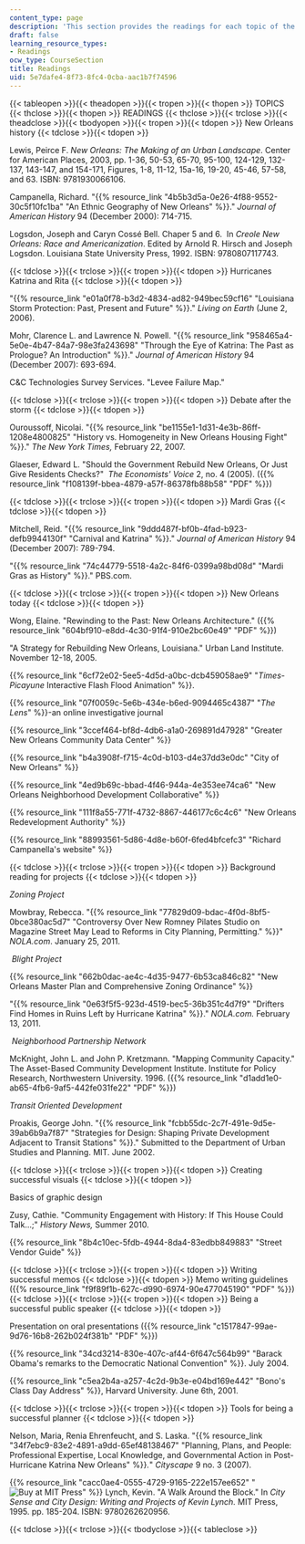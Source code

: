 ```yaml
---
content_type: page
description: 'This section provides the readings for each topic of the course. '
draft: false
learning_resource_types:
- Readings
ocw_type: CourseSection
title: Readings
uid: 5e7dafe4-8f73-8fc4-0cba-aac1b7f74596
---
```

{{< tableopen >}}{{< theadopen >}}{{< tropen >}}{{< thopen >}}
TOPICS
{{< thclose >}}{{< thopen >}}
READINGS
{{< thclose >}}{{< trclose >}}{{< theadclose >}}{{< tbodyopen >}}{{< tropen >}}{{< tdopen >}}
New Orleans history
{{< tdclose >}}{{< tdopen >}}

Lewis, Peirce F. *New Orleans: The Making of an Urban Landscape*. Center for American Places, 2003, pp. 1-36, 50-53, 65-70, 95-100, 124-129, 132-137, 143-147, and 154-171, Figures, 1-8, 11-12, 15a-16, 19-20, 45-46, 57-58, and 63. ISBN: 9781930066106.

Campanella, Richard. "{{% resource_link "4b5b3d5a-0e26-4f88-9552-30c5f10fc1ba" "An Ethnic Geography of New Orleans" %}}." *Journal of American History* 94 (December 2000): 714-715.

Logsdon, Joseph and Caryn Cossé Bell. Chaper 5 and 6.  In *Creole New Orleans: Race and Americanization*. Edited by Arnold R. Hirsch and Joseph Logsdon. Louisiana State University Press, 1992. ISBN: 9780807117743.

{{< tdclose >}}{{< trclose >}}{{< tropen >}}{{< tdopen >}}
Hurricanes Katrina and Rita
{{< tdclose >}}{{< tdopen >}}

"{{% resource_link "e01a0f78-b3d2-4834-ad82-949bec59cf16" "Louisiana Storm Protection: Past, Present and Future" %}}." *Living on Earth* (June 2, 2006).

Mohr, Clarence L. and Lawrence N. Powell. "{{% resource_link "958465a4-5e0e-4b47-84a7-98e3fa243698" "Through the Eye of Katrina: The Past as Prologue? An Introduction" %}}." *Journal of American History* 94 (December 2007): 693-694.

C&C Technologies Survey Services. "Levee Failure Map."

{{< tdclose >}}{{< trclose >}}{{< tropen >}}{{< tdopen >}}
Debate after the storm
{{< tdclose >}}{{< tdopen >}}

Ouroussoff, Nicolai. "{{% resource_link "be1155e1-1d31-4e3b-86ff-1208e4800825" "History vs. Homogeneity in New Orleans Housing Fight" %}}." *The New York Times,* February 22, 2007.

Glaeser, Edward L. "Should the Government Rebuild New Orleans, Or Just Give Residents Checks?"  *The Economists' Voice* 2, no. 4 (2005). ({{% resource_link "f108139f-bbea-4879-a57f-86378fb88b58" "PDF" %}})

{{< tdclose >}}{{< trclose >}}{{< tropen >}}{{< tdopen >}}
Mardi Gras
{{< tdclose >}}{{< tdopen >}}

Mitchell, Reid. "{{% resource_link "9ddd487f-bf0b-4fad-b923-defb9944130f" "Carnival and Katrina" %}}." *Journal of American History* 94 (December 2007): 789-794.

"{{% resource_link "74c44779-5518-4a2c-84f6-0399a98bd08d" "Mardi Gras as History" %}}." PBS.com.

{{< tdclose >}}{{< trclose >}}{{< tropen >}}{{< tdopen >}}
New Orleans today
{{< tdclose >}}{{< tdopen >}}

Wong, Elaine. "Rewinding to the Past: New Orleans Architecture." ({{% resource_link "604bf910-e8dd-4c30-91f4-910e2bc60e49" "PDF" %}})

"A Strategy for Rebuilding New Orleans, Louisiana." Urban Land Institute. November 12-18, 2005.

{{% resource_link "6cf72e02-5ee5-4d5d-a0bc-dcb459058ae9" "*Times-Picayune* Interactive Flash Flood Animation" %}}.

{{% resource_link "07f0059c-5e6b-434e-b6ed-9094465c4387" "*The Lens*" %}}\-an online investigative journal

{{% resource_link "3ccef464-bf8d-4db6-a1a0-269891d47928" "Greater New Orleans Community Data Center" %}}

{{% resource_link "b4a3908f-f715-4c0d-b103-d4e37dd3e0dc" "City of New Orleans" %}}

{{% resource_link "4ed9b69c-bbad-4f46-944a-4e353ee74ca6" "New Orleans Neighborhood Development Collaborative" %}}

{{% resource_link "111f8a55-771f-4732-8867-446177c6c4c6" "New Orleans Redevelopment Authority" %}}

{{% resource_link "88993561-5d86-4d8e-b60f-6fed4bfcefc3" "Richard Campanella's website" %}}

{{< tdclose >}}{{< trclose >}}{{< tropen >}}{{< tdopen >}}
Background reading for projects
{{< tdclose >}}{{< tdopen >}}

*Zoning Project*

Mowbray, Rebecca. "{{% resource_link "77829d09-bdac-4f0d-8bf5-0bce380ac5d7" "Controversy Over New Romney Pilates Studio on Magazine Street May Lead to Reforms in City Planning, Permitting." %}}" *NOLA.com*. January 25, 2011.

 *Blight Project*

{{% resource_link "662b0dac-ae4c-4d35-9477-6b53ca846c82" "New Orleans Master Plan and Comprehensive Zoning Ordinance" %}}

"{{% resource_link "0e63f5f5-923d-4519-bec5-36b351c4d7f9" "Drifters Find Homes in Ruins Left by Hurricane Katrina" %}}." *NOLA.com.* February 13, 2011.

 *Neighborhood Partnership Network*

McKnight, John L. and John P. Kretzmann. "Mapping Community Capacity." The Asset-Based Community Development Institute. Institute for Policy Research, Northwestern University. 1996. ({{% resource_link "d1add1e0-ab65-4fb6-9af5-442fe031fe22" "PDF" %}})

*Transit Oriented Development*

Proakis, George John. "{{% resource_link "fcbb55dc-2c7f-491e-9d5e-39ab6b9a7f87" "Strategies for Design: Shaping Private Development Adjacent to Transit Stations" %}}." Submitted to the Department of Urban Studies and Planning. MIT. June 2002.

{{< tdclose >}}{{< trclose >}}{{< tropen >}}{{< tdopen >}}
Creating successful visuals
{{< tdclose >}}{{< tdopen >}}

Basics of graphic design

Zusy, Cathie. "Community Engagement with History: If This House Could Talk…;" *History News,* Summer 2010.

{{% resource_link "8b4c10ec-5fdb-4944-8da4-83edbb849883" "Street Vendor Guide" %}}

{{< tdclose >}}{{< trclose >}}{{< tropen >}}{{< tdopen >}}
Writing successful memos
{{< tdclose >}}{{< tdopen >}}
Memo writing guidelines ({{% resource_link "f9f89f1b-627c-d990-6974-90e477045190" "PDF" %}})
{{< tdclose >}}{{< trclose >}}{{< tropen >}}{{< tdopen >}}
Being a successful public speaker
{{< tdclose >}}{{< tdopen >}}

Presentation on oral presentations ({{% resource_link "c1517847-99ae-9d76-16b8-262b024f381b" "PDF" %}})

{{% resource_link "34cd3214-830e-407c-af44-6f647c564b99" "Barack Obama's remarks to the Democratic National Convention" %}}. July 2004.

{{% resource_link "c5ea2b4a-a257-4c2d-9b3e-e04bd169e442" "Bono's Class Day Address" %}}, Harvard University. June 6th, 2001.

{{< tdclose >}}{{< trclose >}}{{< tropen >}}{{< tdopen >}}
Tools for being a successful planner
{{< tdclose >}}{{< tdopen >}}

Nelson, Maria, Renia Ehrenfeucht, and S. Laska. "{{% resource_link "34f7ebc9-83e2-4891-a9dd-65ef48138467" "Planning, Plans, and People: Professional Expertise, Local Knowledge, and Governmental Action in Post-Hurricane Katrina New Orleans" %}}*.*" *Cityscape* 9 no. 3 (2007).

{{% resource_link "cacc0ae4-0555-4729-9165-222e157ee652" "![Buy at MIT Press](/images/mp_logo.gif)" %}} Lynch, Kevin. "A Walk Around the Block." In *City Sense and City Design: Writing and Projects of Kevin Lynch.* MIT Press, 1995. pp. 185-204. ISBN: 9780262620956.

{{< tdclose >}}{{< trclose >}}{{< tbodyclose >}}{{< tableclose >}}
